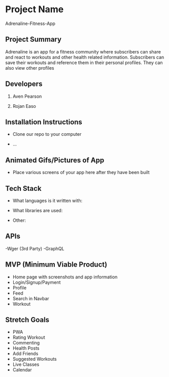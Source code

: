 # Project Name

Adrenaline-Fitness-App

## Project Summary

Adrenaline is an app for a fitness community where subscribers can share and react to workouts and other health related information. Subscribers can save their workouts and reference them in their personal profiles. They can also view other profiles

## Developers

1. Aven Pearson

2. Rojan Easo

## Installation Instructions

- Clone our repo to your computer

- ...

## Animated Gifs/Pictures of App

- Place various screens of your app here after they have been built

## Tech Stack

- What languages is it written with:

- What libraries are used:

- Other:

## APIs

-Wger (3rd Party)
-GraphQL

## MVP (Minimum Viable Product)

- Home page with screenshots and app information
- Login/Signup/Payment
- Profile
- Feed
- Search in Navbar
- Workout

## Stretch Goals

- PWA
- Rating Workout
- Commenting
- Health Posts
- Add Friends
- Suggested Workouts
- Live Classes
- Calendar
